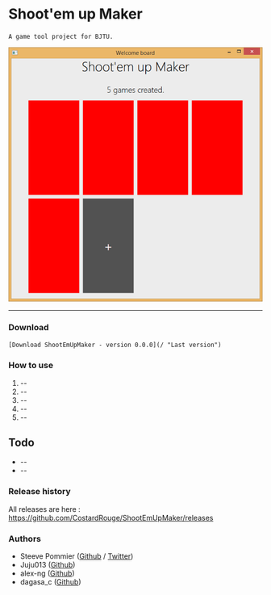 Shoot'em up Maker
====
	A game tool project for BJTU.

![Example](Assets/v0.PNG "screenshoot")

---
### Download

	[Download ShootEmUpMaker - version 0.0.0](/ "Last version")

### How to use

1. --
2. --
3. --
4. --
5. --

## Todo

* --
* --

### Release history

All releases are here : https://github.com/CostardRouge/ShootEmUpMaker/releases

### Authors
* Steeve Pommier ([Github](https://github.com/CostardRouge) / [Twitter](https://twitter.com/LeBlousonRouge))
* Juju013 ([Github](https://github.com/Juju013))
* alex-ng ([Github](https://github.com/alex-ng))
* dagasa_c ([Github](https://github.com/))